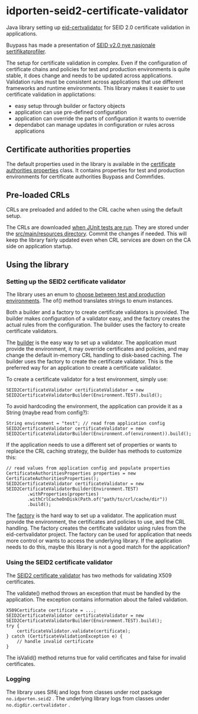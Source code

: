 # idporten-seid2-certificate-validator

Java library setting up [eid-certvalidator](https://github.com/felleslosninger/eid-certvalidator) for SEID 2.0 certificate validation in applications.  

Buypass has made a presentation of [SEID v2.0 nye nasjonale sertifikatprofiler](SEID%20v%202.0%20-%20Nye%20nasjonale%20sertifikatprofiler%20-%20Buypass.pdf).

The setup for certificate validation in complex.  Even if the configuration of certificate chains and policies for test and production environments is quite stable, it does change and needs to be updated across applications.  Validation rules must be consistent across applications that use different frameworks and runtime environments.  This library makes it easier to use certificate validation in applictations:

* easy setup through builder or factory objects
* application can use pre-defined configuration
* application can override the parts of configuration it wants to override
* dependabot can manage updates in configuration or rules across applications

## Certificate authorities properties

The default properties used in the library is available in the [certificate authorities properties](src/main/java/no/idporten/seid2/CertificateAuthoritiesProperties.java) class.  It contains properties for test and production environments for certificate authorities Buypass and Commfides.

## Pre-loaded CRLs

CRLs are preloaded and added to the CRL cache when using the default setup.  

The CRLs are downloaded [when JUnit tests are run](src/test/java/no/idporten/seid2/X509CRLUtilsTest.java).  They are stored under the [src/main/resources directory](src/main/resources).  Commit the changes if needed.  This will keep the library fairly updated even when CRL services are down on the CA side on application startup.

## Using the library

### Setting up the SEID2 certificate validator
The library uses an enum to [choose between test and production environments](src/main/java/no/idporten/seid2/Environment.java).  The of() method translates strings to enum instances.

Both a builder and a factory to create certificate validators is provided.  The builder makes configuration of a validator easy, and the factory creates the actual rules from the configuration.  The builder uses the factory to create certificate validators.

The [builder](src/main/java/no/idporten/seid2/SEID2CertificateValidatorBuilder.java) is the easy way to set up a validator.  The application must provide the environment, it may override certificates and policies, and may change the default in-memory CRL handling to disk-based caching.  The builder uses the factory to create the certificate validator.  This is the preferred way for an application to create a certificate validator.

To create a certificate validator for a test environment, simply use:
```
SEID2CertificateValidator certificateValidator = new SEID2CertificateValidatorBuilder(Environment.TEST).build();
```
To avoid hardcoding the environment, the application can provide it as a String (maybe read from config?):
```
String environment = "test"; // read from application config
SEID2CertificateValidator certificateValidator = new SEID2CertificateValidatorBuilder(Environment.of(environment)).build();
```
If the application needs to use a different set of properties or wants to replace the CRL caching strategy, the builder has methods to customize this:
```
// read values from application config and populate properties
CertificateAuthoritiesProperties properties = new CertificateAuthoritiesProperties();
SEID2CertificateValidator certificateValidator = new SEID2CertificateValidatorBuilder(Environment.TEST)
        .withProperties(properties)
        .withCrlCacheOnDisk(Path.of("path/to/crl/cache/dir"))
        .build();
```

The [factory](src/main/java/no/idporten/seid2/SEID2CertificateValidatorFactory.java) is the hard way to set up a validator.  The application must provide the environment, the certificates and policies to use, and the CRL handling.  The factory creates the certificate validator using rules from the eid-certvalidator project.  The factory can be used for application that needs more control or wants to access the underlying library.  If the application needs to do this, maybe this library is not a good match for the application?

### Using the SEID2 certificate validator
The [SEID2 certificate validator](src/main/java/no/idporten/seid2/SEID2CertificateValidator.java) has two methods for validating X509 certificates.  

The validate() method throws an exception that must be handled by the application.  The exception contains information about the failed validation.

```
X509Certificate certificate = ...;
SEID2CertificateValidator certificateValidator = new SEID2CertificateValidatorBuilder(Environment.TEST).build();
try {
    certificateValidator.validate(certificate);
} catch (CertificateValidationException e) {
    // handle invalid certificate
}
```

The isValid() method returns true for valid certificates and false for invalid certificates.  

### Logging
The library uses Slf4j and logs from classes under root package `no.idporten.seid2` .
The underlying library logs from classes under `no.digdir.certvalidator` . 